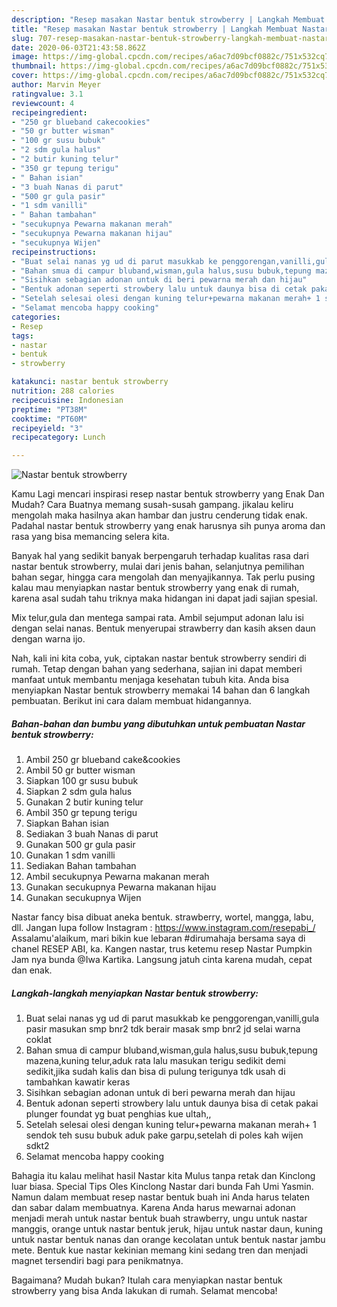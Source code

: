 ```yaml
---
description: "Resep masakan Nastar bentuk strowberry | Langkah Membuat Nastar bentuk strowberry Yang Lezat"
title: "Resep masakan Nastar bentuk strowberry | Langkah Membuat Nastar bentuk strowberry Yang Lezat"
slug: 707-resep-masakan-nastar-bentuk-strowberry-langkah-membuat-nastar-bentuk-strowberry-yang-lezat
date: 2020-06-03T21:43:58.862Z
image: https://img-global.cpcdn.com/recipes/a6ac7d09bcf0882c/751x532cq70/nastar-bentuk-strowberry-foto-resep-utama.jpg
thumbnail: https://img-global.cpcdn.com/recipes/a6ac7d09bcf0882c/751x532cq70/nastar-bentuk-strowberry-foto-resep-utama.jpg
cover: https://img-global.cpcdn.com/recipes/a6ac7d09bcf0882c/751x532cq70/nastar-bentuk-strowberry-foto-resep-utama.jpg
author: Marvin Meyer
ratingvalue: 3.1
reviewcount: 4
recipeingredient:
- "250 gr blueband cakecookies"
- "50 gr butter wisman"
- "100 gr susu bubuk"
- "2 sdm gula halus"
- "2 butir kuning telur"
- "350 gr tepung terigu"
- " Bahan isian"
- "3 buah Nanas di parut"
- "500 gr gula pasir"
- "1 sdm vanilli"
- " Bahan tambahan"
- "secukupnya Pewarna makanan merah"
- "secukupnya Pewarna makanan hijau"
- "secukupnya Wijen"
recipeinstructions:
- "Buat selai nanas yg ud di parut masukkab ke penggorengan,vanilli,gula pasir masukan smp bnr2 tdk berair masak smp bnr2 jd selai warna coklat"
- "Bahan smua di campur bluband,wisman,gula halus,susu bubuk,tepung mazena,kuning telur,aduk rata lalu masukan terigu sedikit demi sedikit,jika sudah kalis dan bisa di pulung terigunya tdk usah di tambahkan kawatir keras"
- "Sisihkan sebagian adonan untuk di beri pewarna merah dan hijau"
- "Bentuk adonan seperti strowbery lalu untuk daunya bisa di cetak pakai plunger foundat yg buat penghias kue ultah,,"
- "Setelah selesai olesi dengan kuning telur+pewarna makanan merah+ 1 sendok teh susu bubuk aduk pake garpu,setelah di poles kah wijen sdkt2"
- "Selamat mencoba happy cooking"
categories:
- Resep
tags:
- nastar
- bentuk
- strowberry

katakunci: nastar bentuk strowberry 
nutrition: 288 calories
recipecuisine: Indonesian
preptime: "PT38M"
cooktime: "PT60M"
recipeyield: "3"
recipecategory: Lunch

---
```



![Nastar bentuk strowberry](https://img-global.cpcdn.com/recipes/a6ac7d09bcf0882c/751x532cq70/nastar-bentuk-strowberry-foto-resep-utama.jpg)

Kamu Lagi mencari inspirasi resep nastar bentuk strowberry yang Enak Dan Mudah? Cara Buatnya memang susah-susah gampang. jikalau keliru mengolah maka hasilnya akan hambar dan justru cenderung tidak enak. Padahal nastar bentuk strowberry yang enak harusnya sih punya aroma dan rasa yang bisa memancing selera kita.

Banyak hal yang sedikit banyak berpengaruh terhadap kualitas rasa dari nastar bentuk strowberry, mulai dari jenis bahan, selanjutnya pemilihan bahan segar, hingga cara mengolah dan menyajikannya. Tak perlu pusing kalau mau menyiapkan nastar bentuk strowberry yang enak di rumah, karena asal sudah tahu triknya maka hidangan ini dapat jadi sajian spesial.

Mix telur,gula dan mentega sampai rata. Ambil sejumput adonan lalu isi dengan selai nanas. Bentuk menyerupai strawberry dan kasih aksen daun dengan warna ijo.


Nah, kali ini kita coba, yuk, ciptakan nastar bentuk strowberry sendiri di rumah. Tetap dengan bahan yang sederhana, sajian ini dapat memberi manfaat untuk membantu menjaga kesehatan tubuh kita. Anda bisa menyiapkan Nastar bentuk strowberry memakai 14 bahan dan 6 langkah pembuatan. Berikut ini cara dalam membuat hidangannya.

<!--inarticleads1-->

##### Bahan-bahan dan bumbu yang dibutuhkan untuk pembuatan Nastar bentuk strowberry:

1. Ambil 250 gr blueband cake&amp;cookies
1. Ambil 50 gr butter wisman
1. Siapkan 100 gr susu bubuk
1. Siapkan 2 sdm gula halus
1. Gunakan 2 butir kuning telur
1. Ambil 350 gr tepung terigu
1. Siapkan  Bahan isian
1. Sediakan 3 buah Nanas di parut
1. Gunakan 500 gr gula pasir
1. Gunakan 1 sdm vanilli
1. Sediakan  Bahan tambahan
1. Ambil secukupnya Pewarna makanan merah
1. Gunakan secukupnya Pewarna makanan hijau
1. Gunakan secukupnya Wijen


Nastar fancy bisa dibuat aneka bentuk. strawberry, wortel, mangga, labu, dll. Jangan lupa follow Instagram : https://www.instagram.com/resepabi_/ Assalamu&#39;alaikum, mari bikin kue lebaran #dirumahaja bersama saya di chanel RESEP ABI, ka. Kangen nastar, trus ketemu resep Nastar Pumpkin Jam nya bunda @Iwa Kartika. Langsung jatuh cinta karena mudah, cepat dan enak. 

<!--inarticleads2-->

##### Langkah-langkah menyiapkan Nastar bentuk strowberry:

1. Buat selai nanas yg ud di parut masukkab ke penggorengan,vanilli,gula pasir masukan smp bnr2 tdk berair masak smp bnr2 jd selai warna coklat
1. Bahan smua di campur bluband,wisman,gula halus,susu bubuk,tepung mazena,kuning telur,aduk rata lalu masukan terigu sedikit demi sedikit,jika sudah kalis dan bisa di pulung terigunya tdk usah di tambahkan kawatir keras
1. Sisihkan sebagian adonan untuk di beri pewarna merah dan hijau
1. Bentuk adonan seperti strowbery lalu untuk daunya bisa di cetak pakai plunger foundat yg buat penghias kue ultah,,
1. Setelah selesai olesi dengan kuning telur+pewarna makanan merah+ 1 sendok teh susu bubuk aduk pake garpu,setelah di poles kah wijen sdkt2
1. Selamat mencoba happy cooking


Bahagia itu kalau melihat hasil Nastar kita Mulus tanpa retak dan Kinclong luar biasa. Special Tips Oles Kinclong Nastar dari bunda Fah Umi Yasmin. Namun dalam membuat resep nastar bentuk buah ini Anda harus telaten dan sabar dalam membuatnya. Karena Anda harus mewarnai adonan menjadi merah untuk nastar bentuk buah strawberry, ungu untuk nastar manggis, orange untuk nastar bentuk jeruk, hijau untuk nastar daun, kuning untuk nastar bentuk nanas dan orange kecolatan untuk bentuk nastar jambu mete. Bentuk kue nastar kekinian memang kini sedang tren dan menjadi magnet tersendiri bagi para penikmatnya. 

Bagaimana? Mudah bukan? Itulah cara menyiapkan nastar bentuk strowberry yang bisa Anda lakukan di rumah. Selamat mencoba!

